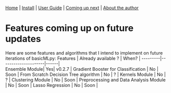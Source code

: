 [Home](https://henrysilvacs.github.io/basicMLpy/)  | [Install](https://henrysilvacs.github.io/basicMLpy/install) | [User Guide](https://henrysilvacs.github.io/basicMLpy/user_guide) | [Coming up next](https://henrysilvacs.github.io/basicMLpy/coming_up_next) | [About the author](https://henrysilvacs.github.io/basicMLpy/about)
# Features coming up on future updates
Here are some features and algorithms that I intend to implement on future iterations of basicMLpy:
Features | Already available ? | When? |
---------|---------------------|------|
<br />
Ensemble Module| Yes| v0.2.7 |
Gradient Booster for Classification | No | Soon |
From Scratch Decision Tree algorithm | No | ? |
Kernels Module | No | ? |
Clustering Module | No | Soon |
Preprocessing and Data Analysis Module | No | Soon |
Lasso Regression | No | Soon |
